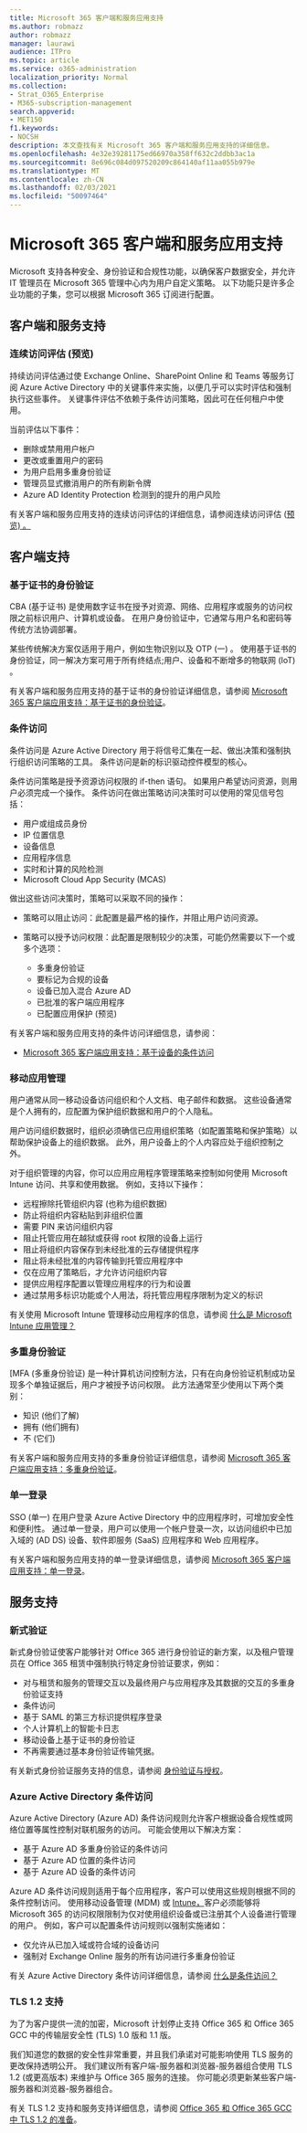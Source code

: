 ```yaml
---
title: Microsoft 365 客户端和服务应用支持
ms.author: robmazz
author: robmazz
manager: laurawi
audience: ITPro
ms.topic: article
ms.service: o365-administration
localization_priority: Normal
ms.collection:
- Strat_O365_Enterprise
- M365-subscription-management
search.appverid:
- MET150
f1.keywords:
- NOCSH
description: 本文查找有关 Microsoft 365 客户端和服务应用支持的详细信息。
ms.openlocfilehash: 4e32e39281175ed66970a358ff632c2ddbb3ac1a
ms.sourcegitcommit: 8e696c084d097520209c864140af11aa055b979e
ms.translationtype: MT
ms.contentlocale: zh-CN
ms.lasthandoff: 02/03/2021
ms.locfileid: "50097464"
---
```

# <a name="microsoft-365-client-and-services-app-support"></a>Microsoft 365 客户端和服务应用支持

Microsoft 支持各种安全、身份验证和合规性功能，以确保客户数据安全，并允许 IT 管理员在 Microsoft 365 管理中心内为用户自定义策略。 以下功能只是许多企业功能的子集，您可以根据 Microsoft 365 订阅进行配置。

## <a name="client-and-service-support"></a>客户端和服务支持

### <a name="continuous-access-evaluation-preview"></a>连续访问评估 (预览) 

持续访问评估通过使 Exchange Online、SharePoint Online 和 Teams 等服务订阅 Azure Active Directory 中的关键事件来实施，以便几乎可以实时评估和强制执行这些事件。 关键事件评估不依赖于条件访问策略，因此可在任何租户中使用。

当前评估以下事件：

- 删除或禁用用户帐户
- 更改或重置用户的密码
- 为用户启用多重身份验证
- 管理员显式撤消用户的所有刷新令牌
- Azure AD Identity Protection 检测到的提升的用户风险

有关客户端和服务应用支持的连续访问评估的详细信息，请参阅连续访问评估 ([预览) 。 ](/azure/active-directory/conditional-access/concept-continuous-access-evaluation)

## <a name="client-support"></a>客户端支持

### <a name="certificate-based-authentication"></a>基于证书的身份验证

CBA (基于证书) 是使用数字证书在授予对资源、网络、应用程序或服务的访问权限之前标识用户、计算机或设备。 在用户身份验证中，它通常与用户名和密码等传统方法协调部署。

某些传统解决方案仅适用于用户，例如生物识别以及 OTP (一) 。 使用基于证书的身份验证，同一解决方案可用于所有终结点;用户、设备和不断增多的物联网 (IoT) 。

有关客户端和服务应用支持的基于证书的身份验证详细信息，请参阅 [Microsoft 365 客户端应用支持：基于证书的身份验证](microsoft-365-client-support-certificate-based-authentication.md)。

### <a name="conditional-access"></a>条件访问

条件访问是 Azure Active Directory 用于将信号汇集在一起、做出决策和强制执行组织访问策略的工具。 条件访问是新的标识驱动控件模型的核心。

条件访问策略是授予资源访问权限的 if-then 语句。 如果用户希望访问资源，则用户必须完成一个操作。 条件访问在做出策略访问决策时可以使用的常见信号包括：

- 用户或组成员身份
- IP 位置信息
- 设备信息
- 应用程序信息
- 实时和计算的风险检测
- Microsoft Cloud App Security (MCAS)

做出这些访问决策时，策略可以采取不同的操作：

- 策略可以阻止访问：此配置是最严格的操作，并阻止用户访问资源。
- 策略可以授予访问权限：此配置是限制较少的决策，可能仍然需要以下一个或多个选项：

    - 多重身份验证
    - 要标记为合规的设备
    - 设备已加入混合 Azure AD
    - 已批准的客户端应用程序
    - 已配置应用保护 (预览) 

有关客户端和服务应用支持的条件访问详细信息，请参阅：

- [Microsoft 365 客户端应用支持：基于设备的条件访问](microsoft-365-client-support-conditional-access.md)

### <a name="mobile-application-management"></a>移动应用管理

用户通常从同一移动设备访问组织和个人文档、电子邮件和数据。 这些设备通常是个人拥有的，应配置为保护组织数据和用户的个人隐私。

用户访问组织数据时，组织必须确信已应用组织策略（如配置策略和保护策略）以帮助保护设备上的组织数据。 此外，用户设备上的个人内容应处于组织控制之外。

对于组织管理的内容，你可以应用应用程序管理策略来控制如何使用 Microsoft Intune 访问、共享和使用数据。 例如，支持以下操作：

- 远程擦除托管组织内容 (也称为组织数据) 
- 防止将组织内容粘贴到非组织位置
- 需要 PIN 来访问组织内容
- 阻止托管应用在越狱或获得 root 权限的设备上运行
- 阻止将组织内容保存到未经批准的云存储提供程序
- 阻止将未经批准的内容传输到托管应用程序中
- 仅在应用了策略后，才允许访问组织内容
- 提供应用程序配置以管理应用程序的行为和设置
- 通过禁用多标识功能或个人用法，将托管应用程序限制为定义的标识

有关使用 Microsoft Intune 管理移动应用程序的信息，请参阅 [什么是 Microsoft Intune 应用管理？](/mem/intune/apps/app-management)

### <a name="multi-factor-authentication"></a>多重身份验证

[MFA (多重身份验证) 是一种计算机访问控制方法，只有在向身份验证机制成功呈现多个单独证据后，用户才被授予访问权限。 此方法通常至少使用以下两个类别：

- 知识 (他们了解) 
- 拥有 (他们拥有) 
- 不 (它们) 

有关客户端和服务应用支持的多重身份验证详细信息，请参阅 [Microsoft 365 客户端应用支持：多重身份验证](microsoft-365-client-support-multi-factor-authentication.md)。

### <a name="single-sign-on"></a>单一登录

SSO (单一) 在用户登录 Azure Active Directory 中的应用程序时，可增加安全性和便利性。 通过单一登录，用户可以使用一个帐户登录一次，以访问组织中已加入域的 (AD DS) 设备、软件即服务 (SaaS) 应用程序和 Web 应用程序。

有关客户端和服务应用支持的单一登录详细信息，请参阅 [Microsoft 365 客户端应用支持：单一登录](microsoft-365-client-support-single-sign-on.md)。

## <a name="services-support"></a>服务支持

### <a name="modern-authentication"></a>新式验证

新式身份验证使客户能够针对 Office 365 进行身份验证的新方案，以及租户管理员在 Office 365 租赁中强制执行特定身份验证要求，例如：

- 对与租赁和服务的管理交互以及最终用户与应用程序及其数据的交互的多重身份验证支持
- 条件访问
- 基于 SAML 的第三方标识提供程序登录
- 个人计算机上的智能卡日志
- 移动设备上基于证书的身份验证
- 不再需要通过基本身份验证传输凭据。

有关新式身份验证服务支持的信息，请参阅 [身份验证与授权](/azure/active-directory/develop/authentication-vs-authorization)。

### <a name="azure-active-directory-conditional-access"></a>Azure Active Directory 条件访问

Azure Active Directory (Azure AD) 条件访问规则允许客户根据设备合规性或网络位置等属性控制对联机服务的访问。 可能会使用以下解决方案：

- 基于 Azure AD 多重身份验证的条件访问
- 基于 Azure AD 位置的条件访问
- 基于 Azure AD 设备的条件访问

Azure AD 条件访问规则适用于每个应用程序，客户可以使用这些规则根据不同的条件控制访问。 使用移动设备管理 (MDM) 或 [Intune，](/mem/intune/fundamentals/what-is-device-management)客户必须能够将 Microsoft 365 的访问权限限制为仅对使用组织设备或已注册其个人设备进行管理的用户。 例如，客户可以配置条件访问规则以强制实施诸如：

- 仅允许从已加入域或符合域的设备访问
- 强制对 Exchange Online 服务的所有访问进行多重身份验证

有关 Azure Active Directory 条件访问详细信息，请参阅 [什么是条件访问？](/azure/active-directory/conditional-access/overview)

### <a name="tls-12-support"></a>TLS 1.2 支持

为了为客户提供一流的加密，Microsoft 计划停止支持 Office 365 和 Office 365 GCC 中的传输层安全性 (TLS) 1.0 版和 1.1 版。

我们知道您的数据的安全性非常重要，并且我们承诺对可能影响使用 TLS 服务的更改保持透明公开。 我们建议所有客户端-服务器和浏览器-服务器组合使用 TLS 1.2 (或更高版本) 来维护与 Office 365 服务的连接。 你可能必须更新某些客户端-服务器和浏览器-服务器组合。

有关 TLS 1.2 支持和服务支持详细信息，请参阅 [Office 365 和 Office 365 GCC 中 TLS 1.2 的准备](/microsoft-365/compliance/prepare-tls-1.2-in-office-365)。
